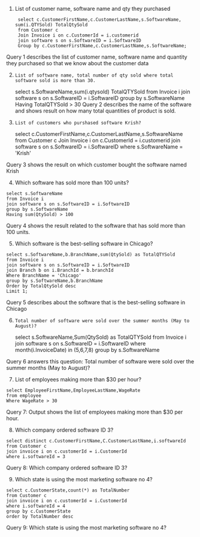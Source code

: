 1.	List of customer name, software name and qty they purchased
         
      	 select c.CustomerFirstName,c.CustomerLastName,s.SoftwareName, sum(i.QTYSold) TotalQtySold
         from Customer c 
         Join Invoice i on c.CustomerId = i.customerid
         join software s on s.SoftwareID = i.SoftwareID
         Group by c.CustomerFirstName,c.CustomerLastName,s.SoftwareName;
Query 1 describes the list of customer name, software name and quantity they purchased so that we know about the customer data



2.     List of software name, total number of qty sold where total software sold is more than 30.

	select s.SoftwareName,sum(i.qtysold) TotalQTYSold
        from Invoice i 
        join software s on s.SoftwareID = i.SoftwareID
         group by s.SoftwareName
         Having TotalQTYSold > 30
Query 2 describes the name of the software and shows result on how many total quantities of product is sold.
 
3.     List of customers who purshased software Krish? 
        
 	select c.CustomerFirstName,c.CustomerLastName,s.SoftwareName
 	from Customer c 
	Join Invoice i on c.CustomerId = i.customerid
	join software s on s.SoftwareID = i.SoftwareID
	where s.SoftwareName = 'Krish'

Query 3 shows the result on which customer bought the software named Krish


4.    Which software has sold more than 100 units? 
      
	select s.SoftwareName
	from Invoice i 
	join software s on s.SoftwareID = i.SoftwareID
	group by s.SoftwareName
	Having sum(QtySold) > 100

 Query 4 shows the result related to the software that has sold more than 100 units. 

5.    Which software is the best-selling software in Chicago? 

	select s.SoftwareName,b.BranchName,sum(QtySold) as TotalQTYSold
	from Invoice i 
	join software s on s.SoftwareID = i.SoftwareID
	join Branch b on i.BranchId = b.branchId
	Where BranchName = 'Chicago'
	group by s.SoftwareName,b.BranchName
	Order by TotalQtySold desc
	Limit 1;

Query 5 describes about the software that is the best-selling software in Chicago

6.     Total number of software were sold over the summer months (May to August)? 
	select s.SoftwareName,Sum(QtySold) as TotalQTYSold
	from Invoice i 
	join software s on s.SoftwareID = i.SoftwareID
	where month(i.InvoiceDate)  in (5,6,7,8)
	group by  s.SoftwareName

Query 6 answers this question: Total number of software were sold over the summer months (May to August)?

7.    List of employees making more than $30 per hour? 

	select EmployeeFirstName,EmployeeLastName,WageRate
	from employee
	Where WageRate > 30

Query 7: Output shows the list of employees making more than $30 per hour.

8.    Which company ordered software ID 3? 

	select distinct c.CustomerFirstName,C.CustomerLastName,i.softwareId
	from Customer c
	join invoice i on c.customerId = i.CustomerId
	where i.softwareId = 3

Query 8: Which company ordered software ID 3? 

9.    Which state is using the most marketing software no 4? 

	select c.CustomerState,count(*) as TotalNumber
	from Customer c
	join invoice i on c.customerId = i.CustomerId
	where i.softwareId = 4
	group by c.CustomerState
	order by TotalNumber desc

Query 9: Which state is using the most marketing software no 4? 
